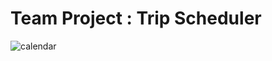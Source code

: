 <h1>Team Project : Trip Scheduler</h1>


![calendar](https://github.com/user-attachments/assets/2d46cc01-ce38-4b0f-9082-5a976096a40d)
